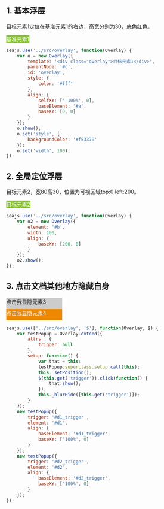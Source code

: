 <style>
.parent{
    position:relative;
    float:right;
}
.example {
    color: #fff;
    background-color: #89c237;
    display:inline-block;
}
</style>

## 1. 基本浮层

目标元素1定位在基准元素1的右边，高宽分别为30，底色红色。

<div id="c"></div>
<div id="a" class="example">基准元素1</div>

```javascript
seajs.use('../src/overlay', function(Overlay) {
    var o = new Overlay({
        template: '<div class="overlay">目标元素1</div>',
        parentNode: '#c',
        id: 'overlay',
        style: {
            color: '#fff'
        },
        align: {
            selfXY: ['-100%', 0],
            baseElement: '#a',
            baseXY: [0, 0]
        }
    });
    o.show();
    o.set('style', {
        backgroundColor: '#f53379'
    });
    o.set('width', 100);
});
```
## 2. 全局定位浮层

目标元素2，宽80高30，位置为可视区域top:0 left:200。

<div id="b" class="example">目标元素2</div>

```javascript
seajs.use('../src/overlay', function(Overlay) {
    var o2 = new Overlay({
        element: '#b',
        width: 100,
        align: {
            baseXY: [200, 0]
        }
    });
    o2.show();
});
```

## 3. 点击文档其他地方隐藏自身

<div id="d1_trigger" style="width:150px;height:30px;background:#ccc;">点击我显隐元素3</div>
<div id="d1" class="example" style="display:none;">目标元素3，点击页面空白处我会消失</div>

<div id="d2_trigger" style="width:150px;height:30px;background:#e80;color:#fff;">点击我显隐元素4</div>
<div id="d2" class="example" style="display:none;">目标元素4，点击页面空白处我会消失</div>

```javascript
seajs.use(['../src/overlay', '$'], function(Overlay, $) {
    var testPopup = Overlay.extend({
        attrs : {
            trigger: null
        },
        setup: function() {
            var that = this;
            testPopup.superclass.setup.call(this);
            this._setPosition();
            $(this.get('trigger')).click(function() {
                that.show();
            });
            this._blurHide([this.get('trigger')]); 
        }
    });
    new testPopup({
        trigger: '#d1_trigger',
        element: '#d1',
        align: {
            baseElement: '#d1_trigger',
            baseXY: ['100%', 0]
        }
    });
    new testPopup({
        trigger: '#d2_trigger',
        element: '#d2',
        align: {
            baseElement: '#d2_trigger',
            baseXY: ['100%', 0]
        }
    });
});
```

